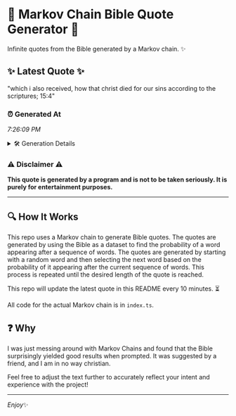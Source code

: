 # 📖 Markov Chain Bible Quote Generator 📖

Infinite quotes from the Bible generated by a Markov chain. ✨

## ✨ Latest Quote ✨
"which i also received, how that christ died for our sins according to the scriptures; 15:4"

### ⏰ Generated At
*7:26:09 PM*

<details>
    <summary>🛠️ Generation Details</summary>
    <p>
        <strong>🌱 Seed:</strong> which<br>
        <strong>🔄 Iterations:</strong> 15<br>
        <strong>📜 Context History:</strong><br>[ which ]: i<br>[ which, i ]: also<br>[ which, i, also ]: received,<br>[ which, i, also, received, ]: how<br>[ which, i, also, received,, how ]: that<br>[ which, i, also, received,, how, that ]: christ<br>[ i, also, received,, how, that, christ ]: died<br>[ also, received,, how, that, christ, died ]: for<br>[ received,, how, that, christ, died, for ]: our<br>[ how, that, christ, died, for, our ]: sins<br>[ that, christ, died, for, our, sins ]: according<br>[ christ, died, for, our, sins, according ]: to<br>[ died, for, our, sins, according, to ]: the<br>[ for, our, sins, according, to, the ]: scriptures;<br>[ our, sins, according, to, the, scriptures; ]: 15:4<br>
    </p>
</details>

### ⚠️ Disclaimer ⚠️
**This quote is generated by a program and is not to be taken seriously. It is purely for entertainment purposes.**

---

## 🔍 How It Works

This repo uses a Markov chain to generate Bible quotes. The quotes are generated by using the Bible as a dataset to find the probability of a word appearing after a sequence of words. The quotes are generated by starting with a random word and then selecting the next word based on the probability of it appearing after the current sequence of words. This process is repeated until the desired length of the quote is reached.

This repo will update the latest quote in this README every 10 minutes. ⏳

All code for the actual Markov chain is in `index.ts`.

## ❓ Why

I was just messing around with Markov Chains and found that the Bible surprisingly yielded good results when prompted. 
It was suggested by a friend, and I am in no way christian.

Feel free to adjust the text further to accurately reflect your intent and experience with the project!

---

*Enjoy*✨
